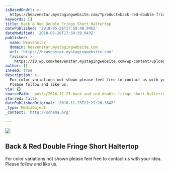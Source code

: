 ```yaml
---
isBasedOnUrl: >-
  https://heavenstar.mystagingwebsite.com/?product=back-red-double-fringe-short-haltertop&v=7516fd43adaa
keywords: []
title: Back & Red Double Fringe Short Haltertop
datePublished: '2018-05-26T17:50:40.946Z'
dateModified: '2018-05-26T17:50:39.943Z'
publisher:
  name: Heavenstar
  domain: heavenstar.mystagingwebsite.com
  url: 'https://heavenstar.mystagingwebsite.com'
  favicon: >-
    https://i0.wp.com/heavenstar.mystagingwebsite.com/wp-content/uploads/2016/08/cropped-icon.jpg?fit=192%2C192&ssl=1
author: []
inFeed: true
description: >-
  For color variations not shown please feel free to contact us with your idea.
  Please follow and like us.
via: {}
sourcePath: _posts/2016-11-23-back-and-red-double-fringe-short-haltertop.md
starred: false
datePublishedOriginal: '2016-11-23T22:21:20.364Z'
_type: MediaObject
_context: 'http://schema.org'

---
```

<article style=""><img src="https://s3-us-west-2.amazonaws.com/the-grid-img/p/dada6a7bf3005e2320b5cfe1bd38a574255599d9.jpg" /><h1>Back &amp; Red Double Fringe Short Haltertop</h1><p>For color variations not shown please feel free to contact us with your idea. Please follow and like us.</p></article>